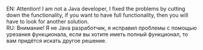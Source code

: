 EN: Attention! I am not a Java developer, I fixed the problems by cutting down the functionality, if you want to have full functionality, then you will have to look for another solution.        
RU: Внимание! Я не Java разработчик, я исправил проблемы с помощью урезания функционала, если вы хотите иметь полный функционал, то вам придётся искать другое решение.
